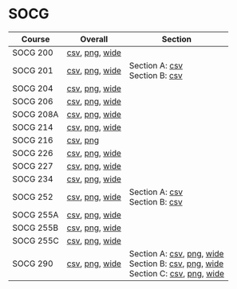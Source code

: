 # SOCG

| Course | Overall | Section |
| ------ | ------- | ------- |
| SOCG 200 | [csv](https://github.com/UCSD-Historical-Enrollment-Data/2024Fall/blob/main/overall/SOCG%20200.csv), [png](https://raw.githubusercontent.com/UCSD-Historical-Enrollment-Data/2024Fall/main/plot_overall/SOCG%20200.png), [wide](https://raw.githubusercontent.com/UCSD-Historical-Enrollment-Data/2024Fall/main/plot_overall_wide/SOCG%20200.png) |  |
| SOCG 201 | [csv](https://github.com/UCSD-Historical-Enrollment-Data/2024Fall/blob/main/overall/SOCG%20201.csv), [png](https://raw.githubusercontent.com/UCSD-Historical-Enrollment-Data/2024Fall/main/plot_overall/SOCG%20201.png), [wide](https://raw.githubusercontent.com/UCSD-Historical-Enrollment-Data/2024Fall/main/plot_overall_wide/SOCG%20201.png) | Section A: [csv](https://github.com/UCSD-Historical-Enrollment-Data/2024Fall/blob/main/section/SOCG%20201_A.csv)<br>Section B: [csv](https://github.com/UCSD-Historical-Enrollment-Data/2024Fall/blob/main/section/SOCG%20201_B.csv) |
| SOCG 204 | [csv](https://github.com/UCSD-Historical-Enrollment-Data/2024Fall/blob/main/overall/SOCG%20204.csv), [png](https://raw.githubusercontent.com/UCSD-Historical-Enrollment-Data/2024Fall/main/plot_overall/SOCG%20204.png), [wide](https://raw.githubusercontent.com/UCSD-Historical-Enrollment-Data/2024Fall/main/plot_overall_wide/SOCG%20204.png) |  |
| SOCG 206 | [csv](https://github.com/UCSD-Historical-Enrollment-Data/2024Fall/blob/main/overall/SOCG%20206.csv), [png](https://raw.githubusercontent.com/UCSD-Historical-Enrollment-Data/2024Fall/main/plot_overall/SOCG%20206.png), [wide](https://raw.githubusercontent.com/UCSD-Historical-Enrollment-Data/2024Fall/main/plot_overall_wide/SOCG%20206.png) |  |
| SOCG 208A | [csv](https://github.com/UCSD-Historical-Enrollment-Data/2024Fall/blob/main/overall/SOCG%20208A.csv), [png](https://raw.githubusercontent.com/UCSD-Historical-Enrollment-Data/2024Fall/main/plot_overall/SOCG%20208A.png), [wide](https://raw.githubusercontent.com/UCSD-Historical-Enrollment-Data/2024Fall/main/plot_overall_wide/SOCG%20208A.png) |  |
| SOCG 214 | [csv](https://github.com/UCSD-Historical-Enrollment-Data/2024Fall/blob/main/overall/SOCG%20214.csv), [png](https://raw.githubusercontent.com/UCSD-Historical-Enrollment-Data/2024Fall/main/plot_overall/SOCG%20214.png), [wide](https://raw.githubusercontent.com/UCSD-Historical-Enrollment-Data/2024Fall/main/plot_overall_wide/SOCG%20214.png) |  |
| SOCG 216 | [csv](https://github.com/UCSD-Historical-Enrollment-Data/2024Fall/blob/main/overall/SOCG%20216.csv), [png](https://raw.githubusercontent.com/UCSD-Historical-Enrollment-Data/2024Fall/main/plot_overall/SOCG%20216.png) |  |
| SOCG 226 | [csv](https://github.com/UCSD-Historical-Enrollment-Data/2024Fall/blob/main/overall/SOCG%20226.csv), [png](https://raw.githubusercontent.com/UCSD-Historical-Enrollment-Data/2024Fall/main/plot_overall/SOCG%20226.png), [wide](https://raw.githubusercontent.com/UCSD-Historical-Enrollment-Data/2024Fall/main/plot_overall_wide/SOCG%20226.png) |  |
| SOCG 227 | [csv](https://github.com/UCSD-Historical-Enrollment-Data/2024Fall/blob/main/overall/SOCG%20227.csv), [png](https://raw.githubusercontent.com/UCSD-Historical-Enrollment-Data/2024Fall/main/plot_overall/SOCG%20227.png), [wide](https://raw.githubusercontent.com/UCSD-Historical-Enrollment-Data/2024Fall/main/plot_overall_wide/SOCG%20227.png) |  |
| SOCG 234 | [csv](https://github.com/UCSD-Historical-Enrollment-Data/2024Fall/blob/main/overall/SOCG%20234.csv), [png](https://raw.githubusercontent.com/UCSD-Historical-Enrollment-Data/2024Fall/main/plot_overall/SOCG%20234.png), [wide](https://raw.githubusercontent.com/UCSD-Historical-Enrollment-Data/2024Fall/main/plot_overall_wide/SOCG%20234.png) |  |
| SOCG 252 | [csv](https://github.com/UCSD-Historical-Enrollment-Data/2024Fall/blob/main/overall/SOCG%20252.csv), [png](https://raw.githubusercontent.com/UCSD-Historical-Enrollment-Data/2024Fall/main/plot_overall/SOCG%20252.png), [wide](https://raw.githubusercontent.com/UCSD-Historical-Enrollment-Data/2024Fall/main/plot_overall_wide/SOCG%20252.png) | Section A: [csv](https://github.com/UCSD-Historical-Enrollment-Data/2024Fall/blob/main/section/SOCG%20252_A.csv)<br>Section B: [csv](https://github.com/UCSD-Historical-Enrollment-Data/2024Fall/blob/main/section/SOCG%20252_B.csv) |
| SOCG 255A | [csv](https://github.com/UCSD-Historical-Enrollment-Data/2024Fall/blob/main/overall/SOCG%20255A.csv), [png](https://raw.githubusercontent.com/UCSD-Historical-Enrollment-Data/2024Fall/main/plot_overall/SOCG%20255A.png), [wide](https://raw.githubusercontent.com/UCSD-Historical-Enrollment-Data/2024Fall/main/plot_overall_wide/SOCG%20255A.png) |  |
| SOCG 255B | [csv](https://github.com/UCSD-Historical-Enrollment-Data/2024Fall/blob/main/overall/SOCG%20255B.csv), [png](https://raw.githubusercontent.com/UCSD-Historical-Enrollment-Data/2024Fall/main/plot_overall/SOCG%20255B.png), [wide](https://raw.githubusercontent.com/UCSD-Historical-Enrollment-Data/2024Fall/main/plot_overall_wide/SOCG%20255B.png) |  |
| SOCG 255C | [csv](https://github.com/UCSD-Historical-Enrollment-Data/2024Fall/blob/main/overall/SOCG%20255C.csv), [png](https://raw.githubusercontent.com/UCSD-Historical-Enrollment-Data/2024Fall/main/plot_overall/SOCG%20255C.png), [wide](https://raw.githubusercontent.com/UCSD-Historical-Enrollment-Data/2024Fall/main/plot_overall_wide/SOCG%20255C.png) |  |
| SOCG 290 | [csv](https://github.com/UCSD-Historical-Enrollment-Data/2024Fall/blob/main/overall/SOCG%20290.csv), [png](https://raw.githubusercontent.com/UCSD-Historical-Enrollment-Data/2024Fall/main/plot_overall/SOCG%20290.png), [wide](https://raw.githubusercontent.com/UCSD-Historical-Enrollment-Data/2024Fall/main/plot_overall_wide/SOCG%20290.png) | Section A: [csv](https://github.com/UCSD-Historical-Enrollment-Data/2024Fall/blob/main/section/SOCG%20290_A.csv), [png](https://raw.githubusercontent.com/UCSD-Historical-Enrollment-Data/2024Fall/main/plot_section/SOCG%20290_A.png), [wide](https://raw.githubusercontent.com/UCSD-Historical-Enrollment-Data/2024Fall/main/plot_section_wide/SOCG%20290_A.png)<br>Section B: [csv](https://github.com/UCSD-Historical-Enrollment-Data/2024Fall/blob/main/section/SOCG%20290_B.csv), [png](https://raw.githubusercontent.com/UCSD-Historical-Enrollment-Data/2024Fall/main/plot_section/SOCG%20290_B.png), [wide](https://raw.githubusercontent.com/UCSD-Historical-Enrollment-Data/2024Fall/main/plot_section_wide/SOCG%20290_B.png)<br>Section C: [csv](https://github.com/UCSD-Historical-Enrollment-Data/2024Fall/blob/main/section/SOCG%20290_C.csv), [png](https://raw.githubusercontent.com/UCSD-Historical-Enrollment-Data/2024Fall/main/plot_section/SOCG%20290_C.png), [wide](https://raw.githubusercontent.com/UCSD-Historical-Enrollment-Data/2024Fall/main/plot_section_wide/SOCG%20290_C.png) |
